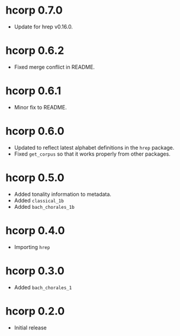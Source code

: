 # hcorp 0.7.0

- Update for hrep v0.16.0.

# hcorp 0.6.2

- Fixed merge conflict in README.

# hcorp 0.6.1

- Minor fix to README.

# hcorp 0.6.0

- Updated to reflect latest alphabet definitions in the `hrep` package.
- Fixed `get_corpus` so that it works properly from other packages.

# hcorp 0.5.0

- Added tonality information to metadata.
- Added `classical_1b`
- Added `bach_chorales_1b`

# hcorp 0.4.0

- Importing `hrep`

# hcorp 0.3.0

- Added `bach_chorales_1`

# hcorp 0.2.0

- Initial release

